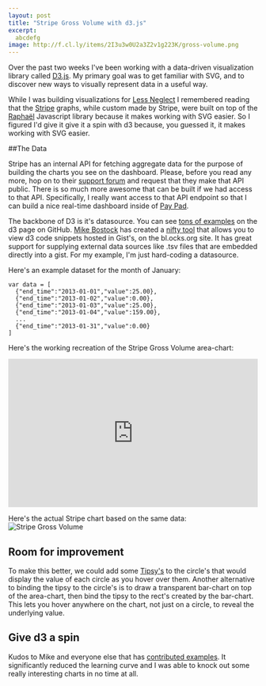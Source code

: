 ```yaml
---
layout: post
title: "Stripe Gross Volume with d3.js"
excerpt:
  abcdefg  
image: http://f.cl.ly/items/2I3u3w0U2a3Z2v1g223K/gross-volume.png
---
```


Over the past two weeks I've been working with a data-driven visualization library called [D3.js](http://d3js.org/). 
My primary goal was to get familiar with SVG, and to discover new ways to visually represent data in a useful way.

While I was building visualizations for [Less Neglect](http://www.lessneglect.com) I remembered reading that the [Stripe](http://www.stripe.com) 
graphs, while custom made by Stripe, were built on top of the [Raphaël](http://raphaeljs.com/) Javascript library because it makes working with SVG easier. 
So I figured I'd give it give it a spin with d3 because, you guessed it, it makes working with SVG easier.

##The Data

Stripe has an internal API for fetching aggregate data for the purpose of building the charts you see on the dashboard. Please, before you read any more, hop on to their [support forum](https://support.stripe.com/) and request that they make that API public. There is so much more awesome that can be built if we had access to that API. Specifically, I really want access to that API endpoint so that I can build a nice real-time dashboard inside of [Pay Pad](http://www.pay-pad.com).

The backbone of D3 is it's datasource. You can see [tons of examples](https://github.com/mbostock/d3/wiki/Gallery) on the d3 page on GitHub. [Mike Bostock](http://bost.ocks.org/mike/) has created a [nifty tool](http://bl.ocks.org/) that allows you to view d3 code snippets hosted in Gist's, on the bl.ocks.org site. It has great support for supplying external data sources like .tsv files that are embedded directly into a gist. For my example, I'm just hard-coding a datasource.

Here's an example dataset for the month of January:

    var data = [
      {"end_time":"2013-01-01","value":25.00},
      {"end_time":"2013-01-02","value":0.00},
      {"end_time":"2013-01-03","value":25.00},
      {"end_time":"2013-01-04","value":159.00},
      ...
      {"end_time":"2013-01-31","value":0.00}
    ]

Here's the working recreation of the Stripe Gross Volume area-chart: 

<iframe style="width: 100%; height: 300px" src="http://jsfiddle.net/azcoov/V4qEX/1/embedded/result,js/" allowfullscreen="allowfullscreen" frameborder="0"></iframe>

Here's the actual Stripe chart based on the same data:
![Stripe Gross Volume](http://f.cl.ly/items/3J031R223h3L1r1r2P44/Screen%20Shot%202013-02-14%20at%209.18.27%20PM.png)

## Room for improvement

To make this better, we could add some [Tipsy's](http://onehackoranother.com/projects/jquery/tipsy/) to the circle's that would display the value of each circle as you hover over them. Another alternative to binding the tipsy to the circle's is to draw a transparent bar-chart on top of the area-chart, then bind the tipsy to the rect's created by the bar-chart. This lets you hover anywhere on the chart, not just on a circle, to reveal the underlying value.

## Give d3 a spin

Kudos to Mike and everyone else that has [contributed examples](https://github.com/mbostock/d3/wiki/Gallery). It significantly reduced the learning curve and I was able to knock out some really interesting charts in no time at all.